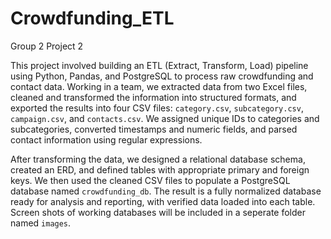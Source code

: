# Crowdfunding_ETL
Group 2 Project 2

This project involved building an ETL (Extract, Transform, Load) pipeline using Python, Pandas, and PostgreSQL to process raw crowdfunding and contact data. Working in a team, we extracted data from two Excel files, cleaned and transformed the information into structured formats, and exported the results into four CSV files: `category.csv`, `subcategory.csv`, `campaign.csv`, and `contacts.csv`. We assigned unique IDs to categories and subcategories, converted timestamps and numeric fields, and parsed contact information using regular expressions.

After transforming the data, we designed a relational database schema, created an ERD, and defined tables with appropriate primary and foreign keys. We then used the cleaned CSV files to populate a PostgreSQL database named `crowdfunding_db`. The result is a fully normalized database ready for analysis and reporting, with verified data loaded into each table. Screen shots of working databases will be included in a seperate folder named `images`.
